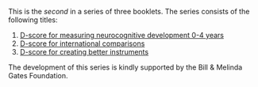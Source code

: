 This is the *second* in a series of three booklets. The series consists 
of the following titles:

1. [D-score for measuring neurocognitive development 0-4 years](https://stefvanbuuren.github.io/dbook1/)
2. [D-score for international comparisons](https://stefvanbuuren.github.io/dbook2/)
3. [D-score for creating better instruments](https://stefvanbuuren.github.io/dbook3/)

The development of this series is kindly supported by the 
Bill & Melinda Gates Foundation.

